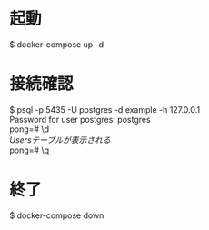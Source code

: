 
# 起動
$ docker-compose up -d  

# 接続確認
$ psql -p 5435 -U postgres -d example -h 127.0.0.1  
Password for user postgres: postgres  
pong=# \d  
*Usersテーブルが表示される*  
pong=# \q

# 終了
$ docker-compose down
